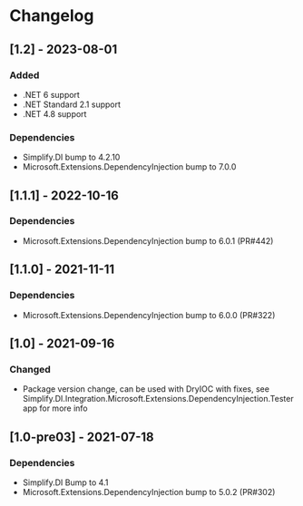 # Changelog

## [1.2] - 2023-08-01

### Added

- .NET 6 support
- .NET Standard 2.1 support
- .NET 4.8 support

### Dependencies

- Simplify.DI bump to 4.2.10
- Microsoft.Extensions.DependencyInjection bump to 7.0.0

## [1.1.1] - 2022-10-16

### Dependencies

- Microsoft.Extensions.DependencyInjection bump to 6.0.1 (PR#442)

## [1.1.0] - 2021-11-11

### Dependencies

- Microsoft.Extensions.DependencyInjection bump to 6.0.0 (PR#322)

## [1.0] - 2021-09-16

### Changed

- Package version change, can be used with DryIOC with fixes, see Simplify.DI.Integration.Microsoft.Extensions.DependencyInjection.Tester app for more info

## [1.0-pre03] - 2021-07-18

### Dependencies

- Simplify.DI Bump to 4.1
- Microsoft.Extensions.DependencyInjection bump to 5.0.2 (PR#302)
